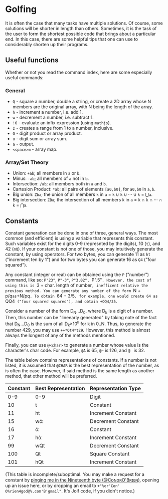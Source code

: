# Golfing
It is often the case that many tasks have multiple solutions. Of course, some solutions will be shorter in length than others. Sometimes, it is the task of the user to form the shortest possible code that brings about a particular end. In this case, there are some helpful tips that one can use to considerably shorten up their programs.

## Useful functions
Whether or not you read the command index, here are some especially useful commands:

### General

 * `Q` - square a number, double a string, or create a 2D array whose N members are the original array, with N being the length of the array.
 * `h` - increment a number, i.e. add 1.
 * `w` - decrement a number, i.e. subtract 1.
 * `!6` - evaluate an infix expression (using `mathjs`).
 * `z` - creates a range from 1 to a number, inclusive.
 * `O` - digit product or array product.
 * `u` - digit sum or array sum.
 * `a` - output.
 * `<space>m` - array map.

### Array/Set Theory

 * Union: `+ab`; all members in `a` or `b`.
 * Minus: `-ab`; all members of `a` not in `b`.
 * Intersection: `/ab`; all members both in `a` and `b`.
 * Cartesion Product: `*ab`; all pairs of elements `[a0,b0]`, for `a0,b0` in `a,b`.
 * Big union: `Zba`; the union of all members `k` in `a` = `k` &cup; `k` &cup; &middot;&middot;&middot; &cup; `k` = &bigcup;`a`.
 * Big intersection: `ZBa`; the intersection of all members `k` in `a` = `k` &cap; `k` &cap; &middot;&middot;&middot; &cap; `k` = &bigcap;`a`.

## Constants
Constant generation can be done in one of three, general ways. The most common (and efficient) is using a variable that represents this constant. Such variables exist for the digits 0-9 (represnted by the digits), 10 (`t`), and 42 (`mQ`). If your constant is not one of those, you may intuitively generate the constant, by using operators. For two bytes, you can generate 11 as `ht` ("increment ten by 1") and for two bytes you can generate 16 as `Q4` ("four squared").

Any constant (integer or real) can be obtained using the `P` ("number") command, like so: `P"23"`, `P"-3"`, `P"3.02", `P".5"`. However, the cost of using this is `3 + char. length of number`, inefficent relative the previous method. You can generate any number of the form `N + p/q` as `+N/pq`. To obtain `64 + 3/5`, for example, one would create 64 as `QQ4` ("four squared squared"), and obtain +QQ4/35`.

Consider a number of the form D<sub>N</sub>&hellip;D<sub>0</sub>, where D<sub>k</sub> is a digit of a number. Then, this number can be "lineearly generated" by taking note of the fact that D<sub>N</sub>&hellip;D<sub>0</sub> is the sum of all D<sub>k</sub>&times;10<sup>k</sup> for k in 0..N. Thus, to generate the number 429, you may use `++*Qt4*t29`. However, this method is almost always the longest of any of the methods mentioned.

Finally, you can use `@<char>` to generate a number whose value is the character's char code. For example, `@A` is 65, `@~` is 126, and `@ ` is 32.

The table below contains representations of constants. If a number is not listed, it is assumed that `@CHAR` is the best representation of the number, as is often the case. However, if said method is the same length as another method, that other method will be preferred.

| Constant | Best Representation | Representation Type |
|----------|---------------------|---------------------|
| 0-9      | 0-9                 | Digit               |
| 10       | t                   | Constant            |
| 11       | ht                  | Increment Constant  |
| 15       | wά                  | Decrement Constant  |
| 16       | ά                   | Constant            |
| 17       | hά                  | Increment Constant  |
| 99       | wQt                 | Decrement Constant  |
| 100      | Qt                  | Square Constant     |
| 101      | hQt                 | Increment Constant  |

(This table is incomplete/suboptimal. You may make a request for a constant by [pinging me in the Nineteenth byte (@CᴏɴᴏʀO'Bʀɪᴇɴ)](http://chat.stackexchange.com/rooms/240/the-nineteenth-byte), opening up an issue here, or by dropping an email to `+"%or'Con' O%rien4god@%.com'B'gmail"`. It's Jolf code, if you didn't notice.)
